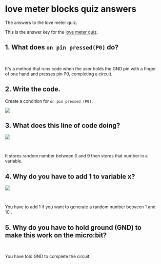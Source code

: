 # love meter blocks quiz answers

The answers to the love meter quiz. 

This is the answer key for the [love meter quiz](/microbit/lessons/love-meter/quiz).

## 1. What does `on pin pressed(P0)` do?

<br/>

It's a method that runs code when the user holds the GND pin with a finger of one hand and presses pin P0, completing a circuit.

## 2. Write the code.

Create a condition for `on pin pressed (P0)`.

![](/static/mb/blocks/lessons/love-meter-0.jpg)

## 3. What does this line of code doing?

![](/static/mb/blocks/lessons/love-meter-6.png)

<br/>

It stores random number between 0 and 9 then stores that number in a variable.

## 4. Why do you have to add 1 to variable x?

![](/static/mb/blocks/lessons/love-meter-7.png)

<br/>

You have to add 1 if you want to generate a random number between 1 and 10 .

## 5. Why do you have to hold ground (GND) to make this work on the micro:bit?

<br/>

You have told GND to complete the circuit.

